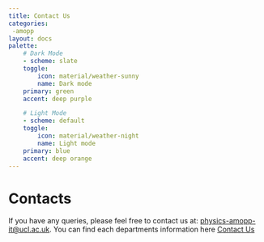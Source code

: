 ```yaml
---
title: Contact Us
categories:
 -amopp
layout: docs
palette:
    # Dark Mode
    - scheme: slate
    toggle:
        icon: material/weather-sunny
        name: Dark mode
    primary: green
    accent: deep purple

    # Light Mode
    - scheme: default
    toggle:
        icon: material/weather-night
        name: Light mode
    primary: blue
    accent: deep orange
---
```


# Contacts

If you have any queries, please feel free to contact us at: [physics-amopp-it@ucl.ac.uk](mailto:physics-amopp-it@ucl.ac.uk). You can find each departments information here [Contact Us](contacts.md)